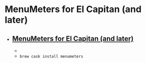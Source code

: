 # MenuMeters for El Capitan (and later)
- [MenuMeters for El Capitan (and later)](https://member.ipmu.jp/yuji.tachikawa/MenuMetersElCapitan/)
  - 
  - 
  - `brew cask install menumeters`

